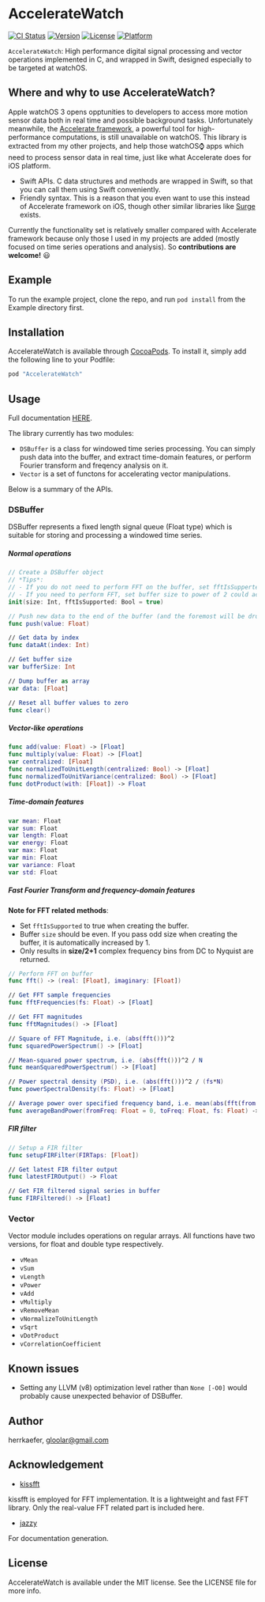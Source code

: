 # AccelerateWatch

[![CI Status](http://img.shields.io/travis/HerrKaefer/AccelerateWatch.svg?style=flat)](https://travis-ci.org/HerrKaefer/AccelerateWatch)
[![Version](https://img.shields.io/cocoapods/v/AccelerateWatch.svg?style=flat)](http://cocoapods.org/pods/AccelerateWatch)
[![License](https://img.shields.io/cocoapods/l/AccelerateWatch.svg?style=flat)](http://cocoapods.org/pods/AccelerateWatch)
[![Platform](https://img.shields.io/cocoapods/p/AccelerateWatch.svg?style=flat)](http://cocoapods.org/pods/AccelerateWatch)

```AccelerateWatch```: High performance digital signal processing and vector operations implemented in C, and wrapped in Swift, designed especially to be targeted at watchOS.

## Where and why to use AccelerateWatch?

Apple watchOS 3 opens opptunities to developers to access more motion sensor data both in real time and possible background tasks. Unfortunately meanwhile, the [Accelerate framework](https://developer.apple.com/library/ios/documentation/Accelerate/Reference/AccelerateFWRef/), a powerful tool for high-performance computations, is still unavailable on watchOS. This library is extracted from my other projects, and help those watchOS⌚️ apps which need to process sensor data in real time, just like what Accelerate does for iOS platform.

- Swift APIs. C data structures and methods are wrapped in Swift, so that you can call them using Swift conveniently.
- Friendly syntax. This is a reason that you even want to use this instead of Accelerate framework on iOS, though other similar libraries like [Surge](https://github.com/mattt/Surge) exists.

Currently the functionality set is relatively smaller compared with Accelerate framework because only those I used in my projects are added (mostly focused on time series operations and analysis). So **contributions are welcome!** 😃

## Example

To run the example project, clone the repo, and run `pod install` from the Example directory first.

## Installation

AccelerateWatch is available through [CocoaPods](http://cocoapods.org). To install
it, simply add the following line to your Podfile:

```ruby
pod "AccelerateWatch"
```

## Usage

Full documentation [HERE](http://herrkaefer.online/AccelerateWatch/).

The library currently has two modules:

- `DSBuffer` is a class for windowed time series processing. You can simply push data into the buffer, and extract time-domain features, or perform Fourier transform and freqency analysis on it.
- `Vector` is a set of functons for accelerating vector manipulations.

Below is a summary of the APIs.

### DSBuffer

DSBuffer represents a fixed length signal queue (Float type) which is suitable for storing and processing a windowed time series.

##### Normal operations

```swift
// Create a DSBuffer object
// *Tips*: 
// - If you do not need to perform FFT on the buffer, set fftIsSupperted to be false could save 50% memory.
// - If you need to perform FFT, set buffer size to power of 2 could accelerate more.
init(size: Int, fftIsSupported: Bool = true)

// Push new data to the end of the buffer (and the foremost will be dropped)
func push(value: Float)

// Get data by index
func dataAt(index: Int)

// Get buffer size
var bufferSize: Int

// Dump buffer as array
var data: [Float]

// Reset all buffer values to zero
func clear()
```

##### Vector-like operations

```swift
func add(value: Float) -> [Float]
func multiply(value: Float) -> [Float]
var centralized: [Float]
func normalizedToUnitLength(centralized: Bool) -> [Float]
func normalizedToUnitVariance(centralized: Bool) -> [Float]
func dotProduct(with: [Float]) -> Float
```

##### Time-domain features

```swift
var mean: Float
var sum: Float
var length: Float
var energy: Float
var max: Float
var min: Float
var variance: Float
var std: Float
```

##### Fast Fourier Transform and frequency-domain features

**Note for FFT related methods**:

- Set `fftIsSupported` to true when creating the buffer.
- Buffer `size` should be even. If you pass odd size when creating the buffer, it is automatically increased by 1.
- Only results in **size/2+1** complex frequency bins from DC to Nyquist are returned.

```swift
// Perform FFT on buffer
func fft() -> (real: [Float], imaginary: [Float])

// Get FFT sample frequencies
func fftFrequencies(fs: Float) -> [Float]

// Get FFT magnitudes
func fftMagnitudes() -> [Float]

// Square of FFT Magnitude, i.e. (abs(fft()))^2
func squaredPowerSpectrum() -> [Float]

// Mean-squared power spectrum, i.e. (abs(fft()))^2 / N
func meanSquaredPowerSpectrum() -> [Float]

// Power spectral density (PSD), i.e. (abs(fft()))^2 / (fs*N)
func powerSpectralDensity(fs: Float) -> [Float]

// Average power over specified frequency band, i.e. mean(abs(fft(from...to))^2)
func averageBandPower(fromFreq: Float = 0, toFreq: Float, fs: Float) -> Float
```

##### FIR filter

```swift
// Setup a FIR filter
func setupFIRFilter(FIRTaps: [Float])

// Get latest FIR filter output
func latestFIROutput() -> Float

// Get FIR filtered signal series in buffer
func FIRFiltered() -> [Float]
```


### Vector

Vector module includes operations on regular arrays. All functions have two versions, for float and double type respectively.

- `vMean`
- `vSum`
- `vLength`
- `vPower`
- `vAdd`
- `vMultiply`
- `vRemoveMean`
- `vNormalizeToUnitLength`
- `vSqrt`
- `vDotProduct`
- `vCorrelationCoefficient`

## Known issues

- Setting any LLVM (v8) optimization level rather than `None [-O0]` would probably cause unexpected behavior of DSBuffer.

## Author

herrkaefer, gloolar@gmail.com

## Acknowledgement

- [kissfft](https://github.com/itdaniher/kissfft)

kissfft is employed for FFT implementation. It is a lightweight and fast FFT library. Only the real-value FFT related part is included here.

- [jazzy](https://github.com/realm/jazzy)

For documentation generation.

## License

AccelerateWatch is available under the MIT license. See the LICENSE file for more info.
